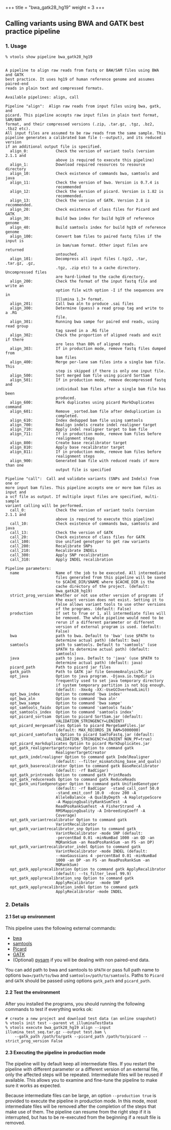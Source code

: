 
+++
title = "bwa_gatk28_hg19"
weight = 3
+++




## Calling variants using BWA and GATK best practice pipeline 




### 1. Usage

    % vtools show pipeline bwa_gatk28_hg19
    

    A pipeline to align raw reads from fastq or BAW/SAM files using BWA and GATK
    best practice. It uses hg19 of human reference genome and assumes paired-end
    reads in plain text and compressed formats.
    
    Available pipelines: align, call
    
    Pipeline "align":  Align raw reads from input files using bwa, gatk, and
    picard. This pipeline accepts raw input files in plain text format, SAM/BAM
    format, and their compressed versions (.zip, .tar.gz, .tgz, .bz2, .tbz2 etc).
    All input files are assumed to be raw reads from the same sample. This
    pipeline generates a calibrated bam file (--output), and its reduced version
    if an additional output file is specified.
      align_0:            Check the version of variant tools (version 2.1.1 and
                          above is required to execute this pipeline)
      align_1:            Download required resources to resource directory
      align_10:           Check existence of commands bwa, samtools and java
      align_11:           Check the version of bwa. Version is 0.7.4 is
                          recommended
      align_12:           Check the version of picard. Version is 1.82 is
                          recommended.
      align_13:           Check the version of GATK. Version 2.8 is recommended.
      align_20:           Check existence of class files for Picard and GATK
      align_30:           Build bwa index for build hg19 of reference genome
      align_40:           Build samtools index for build hg19 of reference genome
      align_100:          Convert bam files to paired fastq files if the input is
                          in bam/sam format. Other input files are returned
                          untouched.
      align_101:          Decompress all input files (.tgz2, .tar, .tar.gz, .gz,
                          .tgz, .zip etc) to a cache directory. Uncompressed files
                          are hard-linked to the cache directory.
      align_200:          Check the format of the input fastq file and write an
                          option file with option -I if the sequences are in
                          Illumina 1.3+ format.
      align_201:          Call bwa aln to produce .sai files
      align_300:          Determine (guess) a read group tag and write to a .RG
                          file.
      align_301:          Running bwa sampe for paired end reads, using read group
                          tag saved in a .RG file
      align_302:          Check the proportion of aligned reads and exit if there
                          are less than 80% of aligned reads.
      align_303:          If in production mode, remove fastq files dumped from
                          bam files
      align_400:          Merge per-lane sam files into a single bam file. This
                          step is skipped if there is only one input file.
      align_500:          Sort merged bam file using picard SortSam
      align_501:          If in production mode, remove decompressed fastq and
                          individual bam files after a single bam file has been
                          produced.
      align_600:          Mark duplicates using picard MarkDuplicates command
      align_601:          Remove _sorted.bam file after deduplication is
                          completed.
      align_610:          Index dedupped bam file using samtools
      align_700:          Realign indels create indel realigner target
      align_710:          Apply indel realigner target to bam file
      align_711:          If in production mode, remove bam files before
                          realignment steps
      align_800:          Create base recalibrator target
      align_810:          Apply base recalibrator target
      align_811:          If in production mode, remove bam files before
                          realignment steps
      align_900:          Generated bam file with reduced reads if more than one
                          output file is specified
    
    Pipeline "call":  Call and validate variants (SNPs and Indels) from one or
    more input bam files. This pipeline accepts one or more bam files as input and
    a vcf file as output. If multiple input files are specified, multi-sample
    variant calling will be performed.
      call_0:             Check the version of variant tools (version 2.1.1 and
                          above is required to execute this pipeline)
      call_10:            Check existence of commands bwa, samtools and java
      call_13:            Check the version of GATK
      call_20:            Check existence of class files for GATK
      call_100:           Use unified genotyper to get raw variants
      call_200:           Recalibrate SNPs
      call_210:           Recalibrate INDELs
      call_300:           Apply SNP recalibration
      call_310:           Apply INDEL recalibration
    
    Pipeline parameters:
      name                Name of the job to be executed. All intermediate
                          files generated from this pipeline will be saved
                          to $CACHE_DIR/$NAME where $CACHE_DIR is the
                          cache directory of the project. (default:
                          bwa_gatk28_hg19)
      strict_prog_version Whether or not use other version of programs if
                          the exact version does not exist. Setting it to
                          False allows variant tools to use other versions
                          of the programs. (default: False)
      production          If set to True or 1, all intermediate files will
                          be removed. The whole pipeline would need to be
                          rerun if a different parameter or different
                          version of external program is used. (default:
                          False)
      bwa                 path to bwa. Default to 'bwa' (use $PATH to
                          determine actual path) (default: bwa)
      samtools            path to samtools. Default to 'samtools' (use
                          $PATH to determine actual path) (default:
                          samtools)
      java                path to java. Default to 'java' (use $PATH to
                          determine actual path) (default: java)
      picard_path         Path to picard jar files
      gatk_path           Path to GATK jar file GenomeAnalysisTK.jar
      opt_java            Option to java program. -Djava.io.tmpdir is
                          frequently used to set java temporary directory
                          if system temporary partition is not big enough.
                          (default: -Xmx4g -XX:-UseGCOverheadLimit)
      opt_bwa_index       Option to command 'bwa index'
      opt_bwa_aln         Option to command 'bwa aln'
      opt_bwa_sampe       Option to command 'bwa sampe'
      opt_samtools_faidx  Option to command 'samtools faidx'
      opt_samtools_index  Option to command 'samtools index'
      opt_picard_sortsam  Option to picard SortSam.jar (default:
                          VALIDATION_STRINGENCY=LENIENT)
      opt_picard_mergesamfiles Option to picard MergeSamFiles.jar
                          (default: MAX_RECORDS_IN_RAM=5000000)
      opt_picard_samtofastq Option to picard SamToFastq.jar (default:
                          VALIDATION_STRINGENCY=LENIENT NON_PF=true)
      opt_picard_markduplicates Option to picard MarkDuplicates.jar
      opt_gatk_realignertargetcreator Option to command gatk
                          RealignerTargetCreator
      opt_gatk_indelrealigner Option to command gatk IndelRealigner
                          (default: --filter_mismatching_base_and_quals)
      opt_gatk_baserecalibrator Option to command gatk BaseRecalibrator
                          (default: -rf BadCigar)
      opt_gatk_printreads Option to command gatk PrintReads
      opt_gatk_reducereads Option to command gatk ReduceReads
      opt_gatk_unifiedgenotyper Option to command gatk UnifiedGenotyper
                          (default: -rf BadCigar  -stand_call_conf 50.0
                          -stand_emit_conf 10.0  -dcov 200 -A
                          AlleleBalance -A QualByDepth -A HaplotypeScore
                          -A MappingQualityRankSumTest -A
                          ReadPosRankSumTest -A FisherStrand -A
                          RMSMappingQuality -A InbreedingCoeff -A
                          Coverage)
      opt_gatk_variantrecalibrator Option to command gatk
                          VarintRecalibrator
      opt_gatk_variantrecalibrator_snp Option to command gatk
                          VarintRecalibrator -mode SNP (default:
                          -percentBad 0.01 -minNumBad 1000 -an QD -an
                          MQRankSum -an ReadPosRankSum -an FS -an DP)
      opt_gatk_variantrecalibrator_indel Option to command gatk
                          VarintRecalibrator -mode INDEL (default:
                          --maxGaussians 4 -percentBad 0.01 -minNumBad
                          1000 -an DP -an FS -an ReadPosRankSum -an
                          MQRankSum)
      opt_gatk_applyrecalibration Option to command gatk ApplyRecalibrator
                          (default: --ts_filter_level 99.9)
      opt_gatk_applyrecalibration_snp Option to command gatk
                          ApplyRecalibrator  -mode SNP
      opt_gatk_applyrecalibration_indel Option to command gatk
                          ApplyRecalibrator -mode INDEL
    



### 2. Details

#### 2.1 Set up environment

This pipeline uses the following external commands: 



*   [bwa][1] 
*   [samtools][2] 
*   [Picard][3] 
*   [GATK][4] 
*   (Optional) [pysam][5] if you will be dealing with non paired-end data. 

You can add path to bwa and samtools to `$PATH` or pass full path name to options `bwa=/path/to/bwa` and `samtools=/path/to/samtools`. Paths to `Picard` and `GATK` should be passed using options `gatk_path` and `picard_path`. 



#### 2.2 Test the environment

After you installed the programs, you should running the following commands to test if everything works ok: 



    # create a new project and download test data (an online snapshot)
    % vtools init test --parent vt_illuminaTestData
    % vtools execute bwa_gatk28_hg19 align --input illumina_test_seq.tar.gz --output test.bam \
        --gatk_path /path/to/gatk --picard_path /path/to/picard --strict_prog_version False
    



#### 2.3 Executing the pipeline in production mode

The pipeline will by default keep all intermediate files. If you restart the pipeline with different parameter or a different version of an external file, only the affected steps will be repeated. Intermediate files will be reused if available. This allows you to examine and fine-tune the pipeline to make sure it works as expected. 

Because intermediate files can be large, an option `--production true` is provided to execute the pipeline in production mode. In this mode, most intermediate files will be removed after the completion of the steps that make use of them. The pipeline can resume from the right step if it is interrupted, but has to be re-executed from the beginning if a result file is removed.

 [1]: http://bio-bwa.sourceforge.net/
 [2]: http://samtools.sourceforge.net/
 [3]: http://picard.sourceforge.net/
 [4]: http://www.broadinstitute.org/gatk/
 [5]: https://code.google.com/p/pysam/